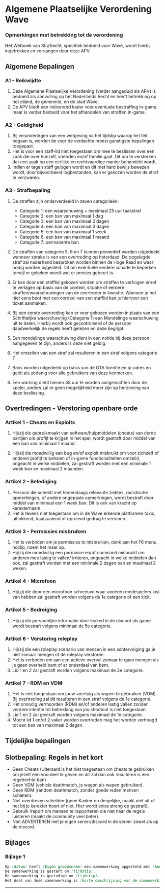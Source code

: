 # Algemene Plaatselijke Verordening Wave

### Opmerkingen met betrekking tot de verordening

Het Wetboek van Strafrecht, specifiek bedoeld voor Wave, wordt hierbij ingetrokken en vervangen door deze APV.

## Algemene Bepalingen

### A1 - Reikwijdte

1. Deze Algemene Plaatselijke Verordening (verder aangeduid als APV) is bedoeld als aanvulling op het Nederlands Recht en heeft betrekking op het eiland, de gemeente, en de stad Wave.
2. De APV biedt een indicerend kader voor eventuele bestraffing in-game, maar is verder bedoeld voor het afhandelen van straffen in-game.

### A2 - Geldigheid

1. Bij veranderingen van een wetgeving na het tijdstip waarop het feit begaan is, worden de voor de verdachte meest gunstigste bepalingen toegepast.
2. Het is voor een staff-lid niet toegestaan om mee te beslissen over een zaak die over hunzelf, vrienden en/of familie gaat. Dit om te versterken dat een zaak op een eerlijke en rechtvaardige manier behandeld wordt.
3. Indien er tegen staff gelogen wordt en dit met hard bewijs bewezen wordt, door bijvoorbeeld logbestanden, kan er gekozen worden de straf te verzwaren.

### A3 - Strafbepaling

1. De straffen zijn onderverdeeld in zeven categorieën:
    * Categorie 1: een waarschuwing + maximaal 25 uur taakstraf
    * Categorie 2: een ban van maximaal 1 dag
    * Categorie 3: een ban van maximaal 2 dagen
    * Categorie 4: een ban van maximaal 3 dagen
    * Categorie 5: een ban van maximaal 1 week
    * Categorie 6: een ban van maximaal 1 maand
    * Categorie 7: permanente ban

2. De straffen van categorie 5, 6 en 7 kunnen preventief worden uitgedeeld wanneer sprake is van een overtreding op heterdaad. De opgelegde straf zal naderhand besproken worden binnen de Hoge Raad en waar nodig worden bijgesteld. Dit om eventuele verdere schade te beperken terwijl er gekeken wordt wat er precies gebeurt is.

3. Er kan door een stafflid gekozen worden om straffen te verhogen en/of te verlagen op basis van de context, situatie of eerdere straffen/waarschuwingen van de overtreder in kwestie. Wanneer je het niet eens bent met een oordeel van een stafflid kan je hiervoor een ticket aanmaken.
4. Bij een eerste overtreding kan er voor gekozen worden in plaats van een Schriftelijke waarschuwing (Categorie 1) een Mondelinge waarschuwing uit te delen. Hierbij wordt ook gecontroleerd of de persoon daadwerkelijk de regels heeft gelezen en deze begrijpt.
5. Een mondelinge waarschuwing dient in een notitie bij deze persoon aangegeven te zijn, anders is deze niet geldig.
6. Het omzeilen van een straf zal resulteren in een straf volgens categorie 7
7. Bans worden uitgedeeld op basis van de GTA licentie en ip-adres en geldt als zodanig voor alle gebruikers van deze kenmerken.
8. Een warning dient binnen 48 uur te worden aangevochten door de speler, anders zal er geen mogelijkheid meer zijn op herziening van deze beslissing.

## Overtredingen - Verstoring openbare orde

### Artikel 1 - Cheats en Exploits

1. Hij/zij die gebruikmaakt van software/hulpmiddelen (cheats) van derde partijen om profijt te krijgen in het spel, wordt gestraft door middel van een ban van minimaal 1 maand.

2. Hij/zij die moedwillig een bug en/of exploit misbruikt om voor zichzelf of anderen profijt te behalen of in-game functionaliteiten omzeild, ongeacht in welke middelen, zal gestraft worden met een minimale 1 week ban en maximaal 2 maanden.

### Artikel 2 - Belediging

1. Persoon die scheldt met hedendaags relevante ziektes, racistische opmerkingen, of andere ongepaste opmerkingen, wordt bestraft door middel van minimaal een 1 week ban. Dit is ook van kracht op karakternaam.
2. Het is tevens niet toegestaan om in de Wave erkende platformen toxic, uitlokkend, haatzaaiend of opruiend gedrag te vertonen.

### Artikel 3 - Permissies misbruiken

1. Het is verboden om je permissies te misbruiken, denk aan het F6 menu, noclip, noem het maar op.
2. Hij/zij die moedwillig een permissie en/of command misbruikt om anderen mee lastig te vallen/ irriteren, ongeacht in welke middelen dan ook, zal gestraft worden met een minimale 2 dagen ban en maximaal 2 weken.

### Artikel 4 - Microfoon

1. Hij/zij die door een microfoon schreeuwt waar anderen medespelers last van hebben zal gestraft worden volgens de 1e categorie of een kick.

### Artikel 5 - Bedreiging

1. Hij/zij die persoonlijke informatie door leaked in de discord als game wordt bestraft volgens minimaal de 5e categorie.

### Artikel 6 - Verstoring roleplay

1. Hij/zij die een roleplay scenario van mensen in een achtervolging ga je niet zomaar mengen of de roleplay verstoren.
2. Het is verboden om aan een actieve overval zomaar te gaan mengen als je geen overheid bent of er onderdeel van bent.
3. Lid 1 en 2 zal gestraft worden volgens maximaal de 3e categorie.

### Artikel 7 - RDM en VDM

1. Het is niet toegestaan om jouw voertuig als wapen te gebruiken (VDM). Bij overtreding zal dit resulteren in een straf volgens de 1e categorie.
2. Het onnodig vermoorden (RDM) en/of anderen lastig vallen zonder verdere intentie tot betrekking van jou shootout is niet toegestaan.
3. Lid 1 en 2 zal gestraft worden volgens maximaal de 1e categorie.
4. Mocht lid 1 en/of 2 vaker worden overtreden mag het worden verhoogd tot een ban van maximaal 2 dagen.

## Tijdelijke bepalingen

## Slotbepaling: Regels in het kort

* Geen Cheats (Uiteraard is het niet toegestaan om cheats te gebruiken om jezelf een voordeel te geven en dit zal dan ook resulteren is een regelrechte ban)
* Geen VDM (vehicle deathmatch, je wagen als wapen gebruiken).
* Geen RDM (random deathmatch, zonder goede reden mensen schieten).
* Niet overdreven schelden (geen Kanker en dergelijke, maakt niet uit of het bij je karakter hoort of niet. Hier wordt extra streng op gestraft).
* Gebruik /report om mensen te rapporteren die niet naar de regels luisteren (maakt de community veel beter).
* Niet ADVERTEREN met je eigen server/discord in de server zowel als op de discord.

## Bijlages

### Bijlage 1

```md
Op [datum] heeft [Eigen groepsnaam] een samenwerking opgesteld met [Andere groepsnaam].
De samenwerking is gestart om [tijdstip].
De samenwerking is geeindigd om [tijdstip].
Het doel van deze samenwerking is [korte omschrijving van de samenwerking].
```

---------------------
